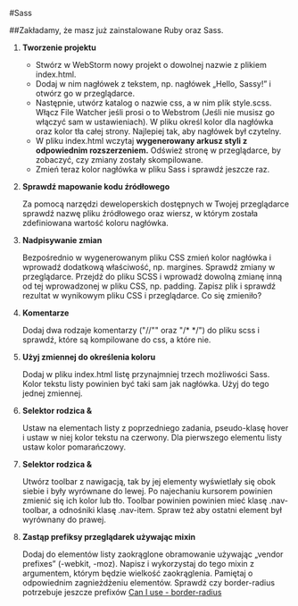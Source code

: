 #Sass

##Zakładamy, że masz już zainstalowane Ruby oraz Sass.

1. **Tworzenie projektu**

	* Stwórz w WebStorm nowy projekt o dowolnej nazwie z plikiem index.html. 
	* Dodaj w nim nagłówek z tekstem, np. nagłówek „Hello, Sassy!” i otwórz go w przeglądarce.
	* Następnie, utwórz katalog o nazwie css, a w nim plik style.scss. Włącz File Watcher jeśli prosi o to Webstrom (Jeśli nie musisz go włączyć sam w ustawieniach). W pliku określ kolor dla nagłówka oraz kolor tła całej strony. Najlepiej tak, aby nagłówek był czytelny. 
	* W pliku index.html wczytaj **wygenerowany arkusz styli z odpowiednim rozszerzeniem.** Odśwież stronę w przeglądarce, by zobaczyć, czy zmiany zostały skompilowane.
	* Zmień teraz kolor nagłówka w pliku Sass i sprawdź jeszcze raz.

2. **Sprawdź mapowanie kodu źródłowego**

	Za pomocą narzędzi deweloperskich dostępnych w Twojej przeglądarce sprawdź nazwę pliku źródłowego oraz wiersz, w którym została zdefiniowana wartość koloru nagłówka.
 
3. **Nadpisywanie zmian**

	Bezpośrednio w wygenerowanym pliku CSS zmień kolor nagłówka i wprowadź dodatkową właściwość, np. margines. Sprawdź zmiany w przeglądarce. Przejdź do pliku SCSS i wprowadź dowolną zmianę inną od tej wprowadzonej w pliku CSS, np. padding. Zapisz plik i sprawdź rezultat w wynikowym pliku CSS i przeglądarce. Co się zmieniło? 

4. **Komentarze**

	Dodaj dwa rodzaje komentarzy ("//"" oraz "/*  */") do pliku scss i sprawdź, które są kompilowane do css, a które nie.

5. **Użyj zmiennej do określenia koloru**

	Dodaj w pliku index.html listę przynajmniej trzech możliwości Sass. Kolor tekstu listy powinien być taki sam jak nagłówka. Użyj do tego jednej zmiennej.

6. **Selektor rodzica &**

	Ustaw na elementach listy z poprzedniego zadania, pseudo-klasę hover i ustaw w niej kolor tekstu na czerwony. Dla pierwszego elementu listy ustaw kolor pomarańczowy.

7. **Selektor rodzica &**

	Utwórz toolbar z nawigacją, tak by jej elementy wyświetlały się obok siebie i były wyrównane do lewej. Po najechaniu kursorem powinien zmienić się ich kolor lub tło. Toolbar powinien powinien mieć klasę .nav-toolbar, a odnośniki klasę .nav-item. Spraw też aby ostatni element był wyrównany do prawej.

8. **Zastąp prefiksy przeglądarek używając mixin**

	Dodaj do elementów listy zaokrąglone obramowanie używając „vendor prefixes” (-webkit, -moz). Napisz i wykorzystaj do tego mixin z argumentem, którym będzie wielkość zaokrąglenia. Pamiętaj o odpowiednim zagnieżdżeniu elementów. 
	Sprawdź czy border-radius potrzebuje jeszcze prefixów [Can I use - border-radius](http://caniuse.com/#search=border-radius)




















